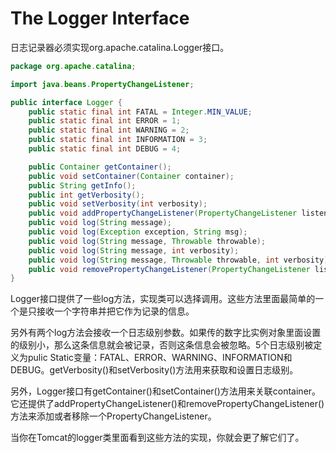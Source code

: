 # The Logger Interface

日志记录器必须实现org.apache.catalina.Logger接口。

```java
package org.apache.catalina;

import java.beans.PropertyChangeListener;

public interface Logger {
    public static final int FATAL = Integer.MIN_VALUE;
    public static final int ERROR = 1;
    public static final int WARNING = 2;
    public static final int INFORMATION = 3;
    public static final int DEBUG = 4;

    public Container getContainer();
    public void setContainer(Container container);
    public String getInfo();
    public int getVerbosity();
    public void setVerbosity(int verbosity);
    public void addPropertyChangeListener(PropertyChangeListener listener);
    public void log(String message);
    public void log(Exception exception, String msg);
    public void log(String message, Throwable throwable);
    public void log(String message, int verbosity);
    public void log(String message, Throwable throwable, int verbosity);
    public void removePropertyChangeListener(PropertyChangeListener listener);
}
```

Logger接口提供了一些log方法，实现类可以选择调用。这些方法里面最简单的一个是只接收一个字符串并把它作为记录的信息。

另外有两个log方法会接收一个日志级别参数。如果传的数字比实例对象里面设置的级别小，那么这条信息就会被记录，否则这条信息会被忽略。5个日志级别被定义为pulic Static变量：FATAL、ERROR、WARNING、INFORMATION和DEBUG。getVerbosity()和setVerbosity()方法用来获取和设置日志级别。

另外，Logger接口有getContainer()和setContainer()方法用来关联container。它还提供了addPropertyChangeListener()和removePropertyChangeListener()方法来添加或者移除一个PropertyChangeListener。

当你在Tomcat的logger类里面看到这些方法的实现，你就会更了解它们了。

